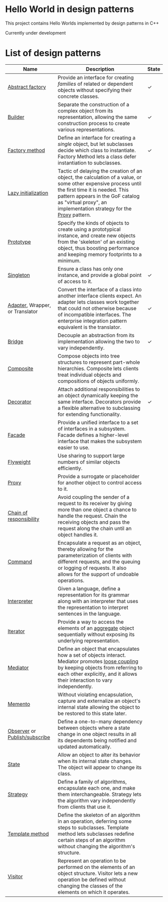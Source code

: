 # Hello World in design patterns

This project contains Hello Worlds implemented by design patterns in C++

Currently under development

# List of design patterns

| Name                                                         | Description                                                  | State |
| ------------------------------------------------------------ | ------------------------------------------------------------ | -------------------- |
| [Abstract factory](https://en.wikipedia.org/wiki/Abstract_factory_pattern) | Provide an interface for creating *families* of related or dependent objects without specifying their concrete classes. | ✓ |
| [Builder](https://en.wikipedia.org/wiki/Builder_pattern)     | Separate the construction of a complex object from its representation, allowing the same construction process to create various representations. | ✓ |
| [Factory method](https://en.wikipedia.org/wiki/Factory_method_pattern) | Define an interface for creating a *single* object, but let subclasses decide which class to instantiate. Factory Method lets a class defer instantiation to subclasses. | ✓ |
| [Lazy initialization](https://en.wikipedia.org/wiki/Lazy_initialization) | Tactic of delaying the creation of an object, the calculation of a value, or some other expensive process until the first time it is needed. This pattern appears in the GoF catalog as "virtual proxy", an implementation strategy for the [Proxy](https://en.wikipedia.org/wiki/Proxy_pattern) pattern. |  |
| [Prototype](https://en.wikipedia.org/wiki/Prototype_pattern) | Specify the kinds of objects to create using a prototypical instance, and create new objects from the 'skeleton' of an existing object, thus boosting performance and keeping memory footprints to a minimum. |  |
| [Singleton](https://en.wikipedia.org/wiki/Singleton_pattern) | Ensure a class has only one instance, and provide a global point of access to it. | ✓ |
| [Adapter](https://en.wikipedia.org/wiki/Adapter_pattern), Wrapper, or Translator | Convert the interface of a class into another interface clients expect. An adapter lets classes work together that could not otherwise because of incompatible interfaces. The enterprise integration pattern equivalent is the translator. | ✓ |
| [Bridge](https://en.wikipedia.org/wiki/Bridge_pattern)       | Decouple an abstraction from its implementation allowing the two to vary independently. | ✓ |
| [Composite](https://en.wikipedia.org/wiki/Composite_pattern) | Compose objects into tree structures to represent part-whole hierarchies. Composite lets clients treat individual objects and compositions of objects uniformly. |  |
| [Decorator](https://en.wikipedia.org/wiki/Decorator_pattern) | Attach additional responsibilities to an object dynamically keeping the same interface. Decorators provide a flexible alternative to subclassing for extending functionality. | ✓ |
| [Facade](https://en.wikipedia.org/wiki/Facade_pattern)       | Provide a unified interface to a set of interfaces in a subsystem. Facade defines a higher-level interface that makes the subsystem easier to use. |  |
| [Flyweight](https://en.wikipedia.org/wiki/Flyweight_pattern) | Use sharing to support large numbers of similar objects efficiently. |  |
| [Proxy](https://en.wikipedia.org/wiki/Proxy_pattern)         | Provide a surrogate or placeholder for another object to control access to it. |  |
| [Chain of responsibility](https://en.wikipedia.org/wiki/Chain_of_responsibility_pattern) | Avoid coupling the sender of a request to its receiver by giving more than one object a chance to handle the request. Chain the receiving objects and pass the request along the chain until an object handles it. |  |
| [Command](https://en.wikipedia.org/wiki/Command_pattern)     | Encapsulate a request as an object, thereby allowing for the parameterization of clients with different requests, and the queuing or logging of requests. It also allows for the support of undoable operations. |  |
| [Interpreter](https://en.wikipedia.org/wiki/Interpreter_pattern) | Given a language, define a representation for its grammar along with an interpreter that uses the representation to interpret sentences in the language. |  |
| [Iterator](https://en.wikipedia.org/wiki/Iterator_pattern)   | Provide a way to access the elements of an [aggregate](https://en.wikipedia.org/wiki/Aggregate_pattern) object sequentially without exposing its underlying representation. |  |
| [Mediator](https://en.wikipedia.org/wiki/Mediator_pattern)   | Define an object that encapsulates how a set of objects interact. Mediator promotes [loose coupling](https://en.wikipedia.org/wiki/Loose_coupling) by keeping objects from referring to each other explicitly, and it allows their interaction to vary independently. |  |
| [Memento](https://en.wikipedia.org/wiki/Memento_pattern)     | Without violating encapsulation, capture and externalize an object's internal state allowing the object to be restored to this state later. |  |
| [Observer](https://en.wikipedia.org/wiki/Observer_pattern) or [Publish/subscribe](https://en.wikipedia.org/wiki/Publish/subscribe) | Define a one-to-many dependency between objects where a state change in one object results in all its dependents being notified and updated automatically. |  |
| [State](https://en.wikipedia.org/wiki/State_pattern)         | Allow an object to alter its behavior when its internal state changes. The object will appear to change its class. |  |
| [Strategy](https://en.wikipedia.org/wiki/Strategy_pattern)   | Define a family of algorithms, encapsulate each one, and make them interchangeable. Strategy lets the algorithm vary independently from clients that use it. |  |
| [Template method](https://en.wikipedia.org/wiki/Template_method_pattern) | Define the skeleton of an algorithm in an operation, deferring some steps to subclasses. Template method lets subclasses redefine certain steps of an algorithm without changing the algorithm's structure. |  |
| [Visitor](https://en.wikipedia.org/wiki/Visitor_pattern)     | Represent an operation to be performed on the elements of an object structure. Visitor lets a new operation be defined without changing the classes of the elements on which it operates. |  |

